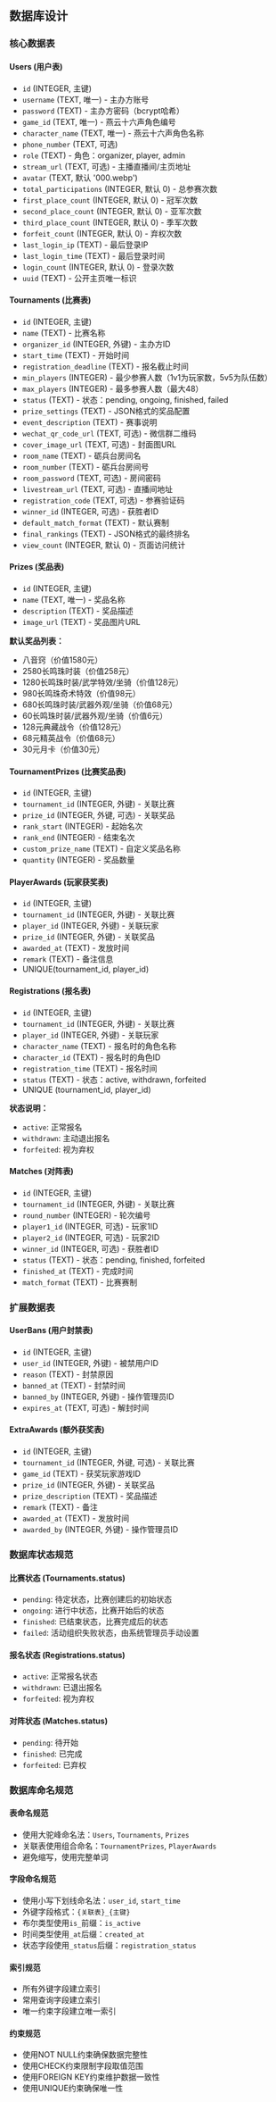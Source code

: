 ## 数据库设计

### 核心数据表

#### Users (用户表)
- `id` (INTEGER, 主键)
- `username` (TEXT, 唯一) - 主办方账号
- `password` (TEXT) - 主办方密码（bcrypt哈希）
- `game_id` (TEXT, 唯一) - 燕云十六声角色编号
- `character_name` (TEXT, 唯一) - 燕云十六声角色名称
- `phone_number` (TEXT, 可选)
- `role` (TEXT) - 角色：organizer, player, admin
- `stream_url` (TEXT, 可选) - 主播直播间/主页地址
- `avatar` (TEXT, 默认 '000.webp')
- `total_participations` (INTEGER, 默认 0) - 总参赛次数
- `first_place_count` (INTEGER, 默认 0) - 冠军次数
- `second_place_count` (INTEGER, 默认 0) - 亚军次数
- `third_place_count` (INTEGER, 默认 0) - 季军次数
- `forfeit_count` (INTEGER, 默认 0) - 弃权次数
- `last_login_ip` (TEXT) - 最后登录IP
- `last_login_time` (TEXT) - 最后登录时间
- `login_count` (INTEGER, 默认 0) - 登录次数
- `uuid` (TEXT) - 公开主页唯一标识

#### Tournaments (比赛表)
- `id` (INTEGER, 主键)
- `name` (TEXT) - 比赛名称
- `organizer_id` (INTEGER, 外键) - 主办方ID
- `start_time` (TEXT) - 开始时间
- `registration_deadline` (TEXT) - 报名截止时间
- `min_players` (INTEGER) - 最少参赛人数（1v1为玩家数，5v5为队伍数）
- `max_players` (INTEGER) - 最多参赛人数（最大48）
- `status` (TEXT) - 状态：pending, ongoing, finished, failed
- `prize_settings` (TEXT) - JSON格式的奖品配置
- `event_description` (TEXT) - 赛事说明
- `wechat_qr_code_url` (TEXT, 可选) - 微信群二维码
- `cover_image_url` (TEXT, 可选) - 封面图URL
- `room_name` (TEXT) - 砺兵台房间名
- `room_number` (TEXT) - 砺兵台房间号
- `room_password` (TEXT, 可选) - 房间密码
- `livestream_url` (TEXT, 可选) - 直播间地址
- `registration_code` (TEXT, 可选) - 参赛验证码
- `winner_id` (INTEGER, 可选) - 获胜者ID
- `default_match_format` (TEXT) - 默认赛制
- `final_rankings` (TEXT) - JSON格式的最终排名
- `view_count` (INTEGER, 默认 0) - 页面访问统计

#### Prizes (奖品表)
- `id` (INTEGER, 主键)
- `name` (TEXT, 唯一) - 奖品名称
- `description` (TEXT) - 奖品描述
- `image_url` (TEXT) - 奖品图片URL

**默认奖品列表：**
- 八音窍（价值1580元）
- 2580长鸣珠时装（价值258元）
- 1280长鸣珠时装/武学特效/坐骑（价值128元）
- 980长鸣珠奇术特效（价值98元）
- 680长鸣珠时装/武器外观/坐骑（价值68元）
- 60长鸣珠时装/武器外观/坐骑（价值6元）
- 128元典藏战令（价值128元）
- 68元精英战令（价值68元）
- 30元月卡（价值30元）

#### TournamentPrizes (比赛奖品表)
- `id` (INTEGER, 主键)
- `tournament_id` (INTEGER, 外键) - 关联比赛
- `prize_id` (INTEGER, 外键, 可选) - 关联奖品
- `rank_start` (INTEGER) - 起始名次
- `rank_end` (INTEGER) - 结束名次
- `custom_prize_name` (TEXT) - 自定义奖品名称
- `quantity` (INTEGER) - 奖品数量

#### PlayerAwards (玩家获奖表)
- `id` (INTEGER, 主键)
- `tournament_id` (INTEGER, 外键) - 关联比赛
- `player_id` (INTEGER, 外键) - 关联玩家
- `prize_id` (INTEGER, 外键) - 关联奖品
- `awarded_at` (TEXT) - 发放时间
- `remark` (TEXT) - 备注信息
- UNIQUE(tournament_id, player_id)

#### Registrations (报名表)
- `id` (INTEGER, 主键)
- `tournament_id` (INTEGER, 外键) - 关联比赛
- `player_id` (INTEGER, 外键) - 关联玩家
- `character_name` (TEXT) - 报名时的角色名称
- `character_id` (TEXT) - 报名时的角色ID
- `registration_time` (TEXT) - 报名时间
- `status` (TEXT) - 状态：active, withdrawn, forfeited
- UNIQUE (tournament_id, player_id)

**状态说明：**
- `active`: 正常报名
- `withdrawn`: 主动退出报名
- `forfeited`: 视为弃权

#### Matches (对阵表)
- `id` (INTEGER, 主键)
- `tournament_id` (INTEGER, 外键) - 关联比赛
- `round_number` (INTEGER) - 轮次编号
- `player1_id` (INTEGER, 可选) - 玩家1ID
- `player2_id` (INTEGER, 可选) - 玩家2ID
- `winner_id` (INTEGER, 可选) - 获胜者ID
- `status` (TEXT) - 状态：pending, finished, forfeited
- `finished_at` (TEXT) - 完成时间
- `match_format` (TEXT) - 比赛赛制

### 扩展数据表

#### UserBans (用户封禁表)
- `id` (INTEGER, 主键)
- `user_id` (INTEGER, 外键) - 被禁用户ID
- `reason` (TEXT) - 封禁原因
- `banned_at` (TEXT) - 封禁时间
- `banned_by` (INTEGER, 外键) - 操作管理员ID
- `expires_at` (TEXT, 可选) - 解封时间

#### ExtraAwards (额外获奖表)
- `id` (INTEGER, 主键)
- `tournament_id` (INTEGER, 外键, 可选) - 关联比赛
- `game_id` (TEXT) - 获奖玩家游戏ID
- `prize_id` (INTEGER, 外键) - 关联奖品
- `prize_description` (TEXT) - 奖品描述
- `remark` (TEXT) - 备注
- `awarded_at` (TEXT) - 发放时间
- `awarded_by` (INTEGER, 外键) - 操作管理员ID

### 数据库状态规范

#### 比赛状态 (Tournaments.status)
- `pending`: 待定状态，比赛创建后的初始状态
- `ongoing`: 进行中状态，比赛开始后的状态
- `finished`: 已结束状态，比赛完成后的状态
- `failed`: 活动组织失败状态，由系统管理员手动设置

#### 报名状态 (Registrations.status)
- `active`: 正常报名状态
- `withdrawn`: 已退出报名
- `forfeited`: 视为弃权

#### 对阵状态 (Matches.status)
- `pending`: 待开始
- `finished`: 已完成
- `forfeited`: 已弃权

### 数据库命名规范

#### 表命名规范
- 使用大驼峰命名法：`Users`, `Tournaments`, `Prizes`
- 关联表使用组合命名：`TournamentPrizes`, `PlayerAwards`
- 避免缩写，使用完整单词

#### 字段命名规范
- 使用小写下划线命名法：`user_id`, `start_time`
- 外键字段格式：`{关联表}_{主键}`
- 布尔类型使用`is_`前缀：`is_active`
- 时间类型使用`_at`后缀：`created_at`
- 状态字段使用`_status`后缀：`registration_status`

#### 索引规范
- 所有外键字段建立索引
- 常用查询字段建立索引
- 唯一约束字段建立唯一索引

#### 约束规范
- 使用NOT NULL约束确保数据完整性
- 使用CHECK约束限制字段取值范围
- 使用FOREIGN KEY约束维护数据一致性
- 使用UNIQUE约束确保唯一性